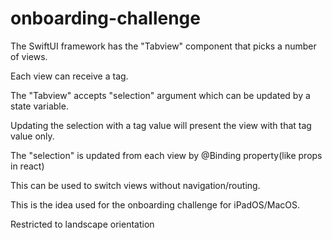 # onboarding-challenge


The SwiftUI framework has the "Tabview" component that picks a number of views.

Each view can receive a tag.

The "Tabview" accepts "selection" argument which can be updated by a state variable.

Updating the selection with a tag value will present the view with that tag value only.

The "selection" is updated from each view by @Binding property(like props in react)

This can be used to switch views without navigation/routing.

This is the idea used for the onboarding challenge for iPadOS/MacOS.

Restricted to landscape orientation

 
